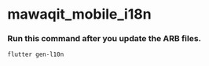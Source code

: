 # mawaqit_mobile_i18n

### Run this command after you update the ARB files.
```
flutter gen-l10n 
```